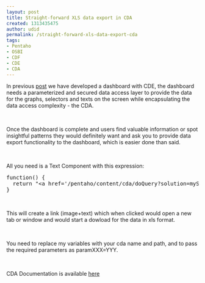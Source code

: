 ```yaml
---
layout: post
title: Straight-forward XLS data export in CDA
created: 1313435475
author: udid
permalink: /straight-forward-xls-data-export-cda
tags:
- Pentaho
- OSBI
- CDF
- CDE
- CDA
---
```

<p>In previous <a href="http://www.tikalk.com/incubator/blog/creating-bugzilla-dashboard-%E2%80%93-hands-cde-tutorial-%E2%80%93-fuse-day-3-session-summary">post</a> we have developed a dashboard with CDE, the dashboard needs a parameterized and secured data access layer to provide the data for the graphs, selectors and texts on the screen while encapsulating the data access complexity - the CDA.</p>
<p>&nbsp;</p>
<p>Once the dashboard is complete and users find valuable information or spot insightful patterns they would definitely want and ask you to provide data export functionality to the dashboard, which is easier done than said.</p>
<p>&nbsp;</p>
<p>All you need is a Text Component with this expression:</p>
<pre title="code" class="brush: jscript;">
function() {
  return &quot;&lt;a href='/pentaho/content/cda/doQuery?solution=mySolution&amp;path=%2FmyFolder&amp;file=myDashboard.cda&amp;dataAccessId=myQueryName&amp;outputType=xls&amp;parammyParam=&quot;+myParam+&quot;&amp;parammySecondParam=&quot;+mySecondParam+&quot;' target='_blank' title='Export to xls'&gt;&lt;img src='/pentaho/public/export.png'/&gt;Export&lt;/a&gt;&quot;;
} </pre>
<p>&nbsp;</p>
<p>This will create a link (image+text) which when clicked would open a new tab or window and would start a dowload for the data in xls format.</p>
<p>&nbsp;</p>
<p>You need to replace my variables with your cda name and path, and to pass the required parameters as paramXXX=YYY.</p>
<p>&nbsp;</p>
<p>CDA Documentation is available <a href="http://cda.webdetails.org/?q=content/documentation-web-api-reference">here</a></p>
